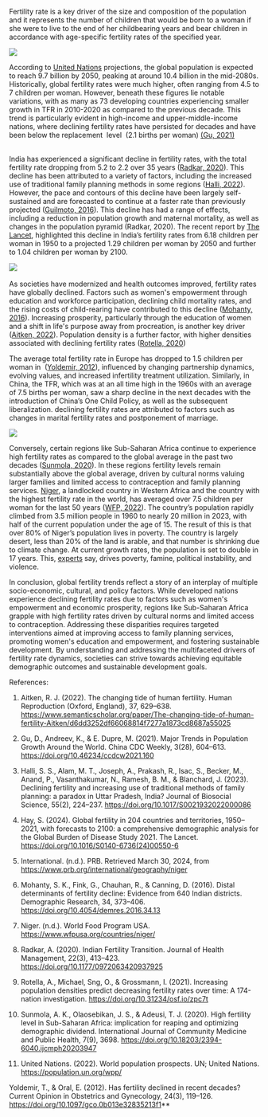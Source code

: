 
Fertility rate is a key driver of the size and composition of the population and it represents the number of children that would be born to a woman if she were to live to the end of her childbearing years and bear children in accordance with age-specific fertility rates of the specified year.

![](https://lh7-us.googleusercontent.com/docsz/AD_4nXcAe7kQXrfaO65aGerRKOxOt_wRXv6_d6E_E2QZwbHL1LXiXohp1PoiIcqT15c-RHvKmduMeTPaJiUDiVDQMyNPlgAyWWOzCH--0gAFkyrxdMCYb_AK6dH5TJriqXSHSKs347_DgMlnjC8g9us9BpWMTDAa?key=IUVIuNjlThRl-mD1I-t1tg)

According to [United Nations](https://population.un.org/wpp/) projections, the global population is expected to reach 9.7 billion by 2050, peaking at around 10.4 billion in the mid-2080s. Historically, global fertility rates were much higher, often ranging from 4.5 to 7 children per woman. However, beneath these figures lie notable variations, with as many as 73 developing countries experiencing smaller growth in TFR in 2010-2020 as compared to the previous decade. This trend is particularly evident in high-income and upper-middle-income nations, where declining fertility rates have persisted for decades and have been below the replacement  level  (2.1 births per woman) [(Gu, 2021)](https://weekly.chinacdc.cn/en/article/pdf/preview/10.46234/ccdcw2021.160)                            

India has experienced a significant decline in fertility rates, with the total fertility rate dropping from 5.2 to 2.2 over 35 years ([Radkar, 2020](https://journals.sagepub.com/doi/abs/10.1177/0972063420937925?journalCode=jhma)). This decline has been attributed to a variety of factors, including the increased use of traditional family planning methods in some regions ([Halli, 2022](https://www.semanticscholar.org/paper/Declining-fertility-and-increasing-use-of-methods-a-Halli-Alam/f1f7b33cd06cf2cc10b634083778975be4bb3aec)). However, the pace and contours of this decline have been largely self-sustained and are forecasted to continue at a faster rate than previously projected ([Guilmoto, 2016](https://www.semanticscholar.org/paper/Fertility-Decline-in-China%2C-India-and-Indonesia%3A-an-Guilmoto/1d2890458c8cf39136c28bcc5489e14ef0cfeb1b)). This decline has had a range of effects, including a reduction in population growth and maternal mortality, as well as changes in the population pyramid (Radkar, 2020). The recent report by [The Lancet](https://www.thelancet.com/journals/lancet/article/PIIS0140-6736(24)00550-6/fulltext), highlighted this decline in India’s fertility rates from 6.18 children per woman in 1950 to a projected 1.29 children per woman by 2050 and further to 1.04 children per woman by 2100. 

![](https://lh7-us.googleusercontent.com/docsz/AD_4nXcwJSVVRYv7ckouMvZLgHGzPo3xkr0e8q-uXJ0Q2nTt6MZU8yoa_H4xh8N8h5VEkTUYW5VYH1-7nh7tUXsPoACT28caHxDCSmiY5tfUsiBauHlRm_hRTtfpthLBU7Pfhy1bT-89PvjRlpX2HrnXOWUyp57_?key=IUVIuNjlThRl-mD1I-t1tg) 

As societies have modernized and health outcomes improved, fertility rates have globally declined. Factors such as women's empowerment through education and workforce participation, declining child mortality rates, and the rising costs of child-rearing have contributed to this decline ([Mohanty, 2016](https://www.semanticscholar.org/paper/Distal-Determinants-of-Fertility-decline%3A-Evidence-Mohanty-Fink/df5bedf41c5dbe480c67323227f942d59902475a)). Increasing prosperity, particularly through the education of women and a shift in life's purpose away from procreation, is another key driver ([Aitken, 2022](https://www.semanticscholar.org/paper/The-changing-tide-of-human-fertility-Aitken/d6dd3252df66068814f7277a1873cd8687a55025)). Population density is a further factor, with higher densities associated with declining fertility rates ([Rotella, 2020](https://www.semanticscholar.org/paper/Increasing-population-densities-predict-decreasing-Rotella-Varnum/caf26b42dacab7870d516609ce3823a3de65bcb1))

The average total fertility rate in Europe has dropped to 1.5 children per woman in  ([Yoldemir, 2012](https://pubmed.ncbi.nlm.nih.gov/22395068/)), influenced by changing partnership dynamics, evolving values, and increased infertility treatment utilization. Similarly, in China, the TFR, which was at an all time high in the 1960s with an average of 7.5 births per woman, saw a sharp decline in the next decades with the introduction of China’s One Child Policy, as well as the subsequent liberalization. declining fertility rates are attributed to factors such as changes in marital fertility rates and postponement of marriage.

![](https://lh7-us.googleusercontent.com/docsz/AD_4nXdXLArpImZE0S-Bpx5WpLDWUkBKQ_8-Q3Acjp_5YmiqsmCfj9IGZgprWZvwj2x9cVCYpF0DDWqWu50MwtNFfuV9F3HXD7aCVRPb7TY_JtE24rqV7A26nZJCPOEnkSEel43-3bD8aZJDqRPFqh4T_MHKJBA?key=IUVIuNjlThRl-mD1I-t1tg)

Conversely, certain regions like Sub-Saharan Africa continue to experience high fertility rates as compared to the global average in the past two decades ([Sunmola, 2020](https://www.semanticscholar.org/paper/High-fertility-level-in-Sub-Saharan-Africa%3A-for-and-Sunmola-Olaosebikan/a62b6ec832c6e401667094404ee9dc5275c1b84f)). In these regions fertility levels remain substantially above the global average, driven by cultural norms valuing larger families and limited access to contraception and family planning services. [Niger](https://www.wfpusa.org/countries/niger/), a landlocked country in Western Africa and the country with the highest fertility rate in the world, has averaged over 7.5 children per woman for the last 50 years ([WFP, 2022](https://www.wfpusa.org/countries/niger/)). The country’s population rapidly climbed from 3.5 million people in 1960 to nearly 20 million in 2023, with half of the current population under the age of 15. The result of this is that over 80% of Niger’s population lives in poverty. The country is largely desert, less than 20% of the land is arable, and that number is shrinking due to climate change. At current growth rates, the population is set to double in 17 years. This, [experts](https://www.prb.org/international/geography/niger) say, drives poverty, famine, political instability, and violence.

In conclusion, global fertility trends reflect a story of an interplay of multiple socio-economic, cultural, and policy factors. While developed nations experience declining fertility rates due to factors such as women's empowerment and economic prosperity, regions like Sub-Saharan Africa grapple with high fertility rates driven by cultural norms and limited access to contraception. Addressing these disparities requires targeted interventions aimed at improving access to family planning services, promoting women's education and empowerment, and fostering sustainable development. By understanding and addressing the multifaceted drivers of fertility rate dynamics, societies can strive towards achieving equitable demographic outcomes and sustainable development goals.  

References:

1. Aitken, R. J. (2022). The changing tide of human fertility. Human Reproduction (Oxford, England), 37, 629–638. https://www.semanticscholar.org/paper/The-changing-tide-of-human-fertility-Aitken/d6dd3252df66068814f7277a1873cd8687a55025
    
2. Gu, D., Andreev, K., & E. Dupre, M. (2021). Major Trends in Population Growth Around the World. China CDC Weekly, 3(28), 604–613. https://doi.org/10.46234/ccdcw2021.160
    
3. Halli, S. S., Alam, M. T., Joseph, A., Prakash, R., Isac, S., Becker, M., Anand, P., Vasanthakumar, N., Ramesh, B. M., & Blanchard, J. (2023). Declining fertility and increasing use of traditional methods of family planning: a paradox in Uttar Pradesh, India? Journal of Biosocial Science, 55(2), 224–237. https://doi.org/10.1017/S0021932022000086
    
4. Hay, S. (2024). Global fertility in 204 countries and territories, 1950–2021, with forecasts to 2100: a comprehensive demographic analysis for the Global Burden of Disease Study 2021. The Lancet. https://doi.org/10.1016/S0140-6736(24)00550-6
    
5. International. (n.d.). PRB. Retrieved March 30, 2024, from https://www.prb.org/international/geography/niger
    
6. Mohanty, S. K., Fink, G., Chauhan, R., & Canning, D. (2016). Distal determinants of fertility decline: Evidence from 640 Indian districts. Demographic Research, 34, 373–406. https://doi.org/10.4054/demres.2016.34.13
    
7. Niger. (n.d.). World Food Program USA. https://www.wfpusa.org/countries/niger/
    
8. Radkar, A. (2020). Indian Fertility Transition. Journal of Health Management, 22(3), 413–423. https://doi.org/10.1177/0972063420937925
    
9. Rotella, A., Michael, Sng, O., & Grossmann, I. (2021). Increasing population densities predict decreasing fertility rates over time: A 174-nation investigation. https://doi.org/10.31234/osf.io/zpc7t
    
10. Sunmola, A. K., Olaosebikan, J. S., & Adeusi, T. J. (2020). High fertility level in Sub-Saharan Africa: implication for reaping and optimizing demographic dividend. International Journal of Community Medicine and Public Health, 7(9), 3698. https://doi.org/10.18203/2394-6040.ijcmph20203947
    
11. United Nations. (2022). World population prospects. UN; United Nations. https://population.un.org/wpp/
    

Yoldemir, T., & Oral, E. (2012). Has fertility declined in recent decades? Current Opinion in Obstetrics and Gynecology, 24(3), 119–126. https://doi.org/10.1097/gco.0b013e32835213f1**